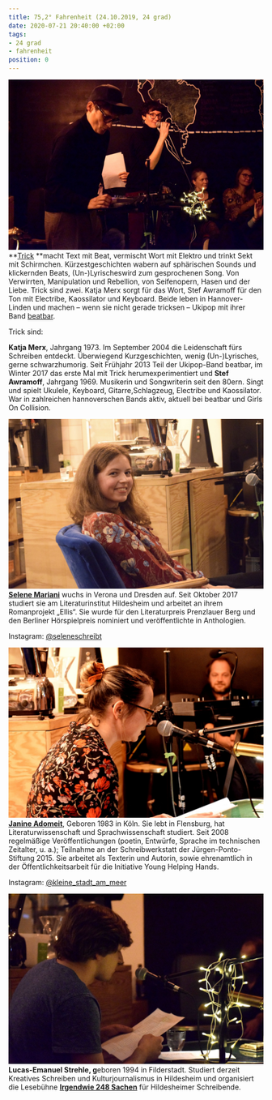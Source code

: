 ```yaml
---
title: 75,2° Fahrenheit (24.10.2019, 24 grad)
date: 2020-07-21 20:40:00 +02:00
tags:
- 24 grad
- fahrenheit
position: 0
---
```


![74677003_510288486191584_7318380898062172160_o.jpg](/uploads/74677003_510288486191584_7318380898062172160_o.jpg)\*\*[Trick](https://trickelektrolyrics.wordpress.com/) \*\*macht Text mit Beat, vermischt Wort mit Elektro und trinkt Sekt mit Schirmchen. Kürzestgeschichten wabern auf sphärischen Sounds und klickernden Beats, (Un-)Lyrischeswird zum gesprochenen Song. Von Verwirrten, Manipulation und Rebellion, von Seifenopern, Hasen und der Liebe. Trick sind zwei. Katja Merx sorgt für das Wort, Stef Awramoff für den Ton mit Electribe, Kaossilator und Keyboard. Beide leben in Hannover- Linden und machen – wenn sie nicht gerade tricksen – Ukipop mit ihrer Band [beatbar](http://www.beatbar-band.de/).

Trick sind:

**Katja Merx**, Jahrgang 1973. Im September 2004 die Leidenschaft fürs Schreiben entdeckt. Überwiegend Kurzgeschichten, wenig (Un-)Lyrisches, gerne schwarzhumorig. Seit Frühjahr 2013 Teil der Ukipop-Band beatbar, im Winter 2017 das erste Mal mit Trick herumexperimentiert und **Stef Awramoff**, Jahrgang 1969. Musikerin und Songwriterin seit den 80ern. Singt und spielt Ukulele, Keyboard, Gitarre,Schlagzeug, Electribe und Kaossilator. War in zahlreichen hannoverschen Bands aktiv, aktuell bei beatbar und Girls On Collision.

![75250898_510288669524899_1775820461221871616_o.jpg](/uploads/75250898_510288669524899_1775820461221871616_o.jpg)**[Selene Mariani](https://seleneschreibt.blogspot.com/)**  wuchs in Verona und Dresden auf. Seit Oktober 2017 studiert sie am Literaturinstitut Hildesheim und arbeitet an ihrem Romanprojekt „Ellis“. Sie wurde für den Literaturpreis Prenzlauer Berg und den Berliner Hörspielpreis nominiert und veröffentlichte in Anthologien.

Instagram: [@seleneschreibt](https://www.instagram.com/seleneschreibt/)

![72886949_510287086191724_6518803848931311616_o.jpg](/uploads/72886949_510287086191724_6518803848931311616_o.jpg)**[Janine Adomeit](https://janineadomeit.com/)**, Geboren 1983 in Köln. Sie lebt in Flensburg, hat Literaturwissenschaft und Sprachwissenschaft studiert. Seit 2008 regelmäßige Veröffentlichungen (poetin, Entwürfe, Sprache im technischen Zeitalter, u. a.); Teilnahme an der Schreibwerkstatt der Jürgen-Ponto-Stiftung 2015. Sie arbeitet als Texterin und Autorin, sowie ehrenamtlich in der Öffentlichkeitsarbeit für die Initiative Young Helping Hands.

Instagram: [@kleine_stadt_am_meer](https://www.instagram.com/kleine_stadt_am_meer)

![73316595_510289292858170_2111217390829174784_o.jpg](/uploads/73316595_510289292858170_2111217390829174784_o.jpg)**Lucas-Emanuel Strehle, g**eboren 1994 in Filderstadt. Studiert derzeit Kreatives Schreiben und Kulturjournalismus in Hildesheim und organisiert die Lesebühne **[Irgendwie 248 Sachen](https://www.facebook.com/irgendwie248sachen/)** für Hildesheimer Schreibende.
